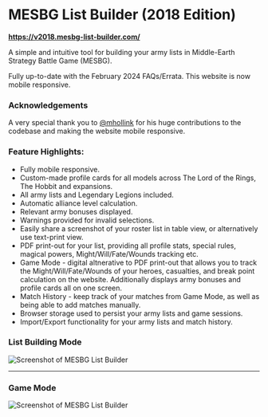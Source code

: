 # MESBG List Builder (2018 Edition)

**https://v2018.mesbg-list-builder.com/**

A simple and intuitive tool for building your army lists in Middle-Earth Strategy Battle Game (MESBG).

Fully up-to-date with the February 2024 FAQs/Errata. This website is now mobile responsive.

### Acknowledgements

A very special thank you to [@mhollink](https://github.com/mhollink) for his huge contributions to the codebase and making the website mobile responsive.

### Feature Highlights:

- Fully mobile responsive.
- Custom-made profile cards for all models across The Lord of the Rings, The Hobbit and expansions.
- All army lists and Legendary Legions included.
- Automatic alliance level calculation.
- Relevant army bonuses displayed.
- Warnings provided for invalid selections.
- Easily share a screenshot of your roster list in table view, or alternatively use text-print view.
- PDF print-out for your list, providing all profile stats, special rules, magical powers, Might/Will/Fate/Wounds tracking etc.
- Game Mode - digital altnerative to PDF print-out that allows you to track the Might/Will/Fate/Wounds of your heroes, casualties, and break point calculation on the website. Additionally displays army bonuses and profile cards all on one screen.
- Match History - keep track of your matches from Game Mode, as well as being able to add matches manually.
- Browser storage used to persist your army lists and game sessions.
- Import/Export functionality for your army lists and match history.

### List Building Mode

![Screenshot of MESBG List Builder](https://pasteimg.com/images/2024/11/23/Screenshot-2024-11-23-234651.png)

---

### Game Mode

![Screenshot of MESBG List Builder](https://pasteimg.com/images/2024/11/23/Screenshot-2024-11-23-234727.png)
